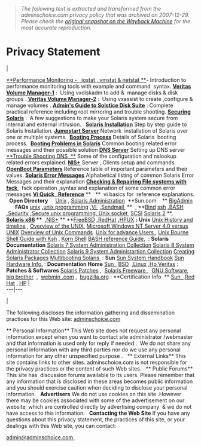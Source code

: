 > *The following text is extracted and transformed from the adminschoice.com privacy policy that was archived on 2007-12-29. Please check the [original snapshot on the Wayback Machine](https://web.archive.org/web/20071229081950id_/http%3A//www.adminschoice.com/privacy.htm) for the most accurate reproduction.*

# Privacy Statement

| 

[**Performance Monitoring -   iostat , vmstat & netstat **](http://www.adminschoice.com/docs/iostat_vmstat_netstat.htm)\- Introduction to performance monitoring tools with example and command  syntax.
[**Veritas Volume Manager-1**](http://www.adminschoice.com/docs/vxvm.htm) : 
Using vxdiskadm to add &  manage disks & disk groups .
[**Veritas Volume Manager-2**](http://www.adminschoice.com/docs/vxassist.htm) : 
Using vxassist to create ,configure &  manage volumes .
[**Admin's Guide to Solstice Disk Suite**](http://www.adminschoice.com/docs/solstice_disksuite.htm) : Complete practical reference including root mirroring and trouble shooting.
[**Securing Solaris**](http://www.adminschoice.com/docs/securing_solaris.htm) : 
A few suggestions to make your Solaris system secure from internal and external intrusion.
 
[**Solaris Installation**](http://www.adminschoice.com/docs/Solaris%20installation.htm)
Step by step guide to Solaris Installation.
[**Jumpstart Server**](http://www.adminschoice.com/docs/jumpstart_solaris.htm)
Network  installation of Solaris over one or multiple systems. 
[**Booting Process**](http://www.adminschoice.com/docs/booting_process_in_solaris.htm)
Details of Solaris  booting process. 
[**Booting Problems in Solaris**](http://www.adminschoice.com/docs/booting__problems_in_solaris.htm)
Common booting related error messages and their possible solution
[**DNS Server**](http://www.adminschoice.com/docs/domain_name_service.htm)
Setting up DNS server
[**Trouble Shooting DNS  **](http://www.adminschoice.com/docs/dns_trouble_shooting.htm) Some of the configuration and nslookup related errors explained.
[**NIS+**](http://www.adminschoice.com/docs/nisplus.htm)
Server , Clients setup and commands. 
[**OpenBoot Parameters**](http://www.adminschoice.com/docs/open_boot.htm)
Reference table of important parameters and their values.
[**Solaris Error Messages**](http://www.adminschoice.com/docs/Solaris_Error_Messages_ABCD.htm)
Alphabetical listing of common Solaris Error Messages and their explanation
[**Checking & Repairing File systems with fsck** ](http://www.adminschoice.com/docs/fsck.htm)  fsck operation ,syntax and explanation of some common error messages
[**Vi Quick   Reference**](http://www.adminschoice.com/docs/vi_editor_ref.htm) **   ** 
vi basics for  reference
explanations.
 
**Open Directory**    
[Unix](http://www.adminschoice.com/unixodp.htm) , [Solaris Administration](http://www.adminschoice.com/solaris_admin_odp.htm) 
**Sun.com    **
[BigAdmin](http://www.sun.com/bigadmin/resources/indexGen.html)
 
 
 
**FAQs**
[unix](http://www.npl.washington.edu/faq/unix-FAQ.html) **,**[unix programming](http://www.erlenstar.demon.co.uk/unix/faq_toc.html) **,**[VI ](http://unlser1.unl.csi.cuny.edu/faqs/vi-faq/) **,**[Sendmail ](http://www.sendmail.org/faq/) **  , **[Bind](http://www.intac.com/~cdp/cptd-faq/)
[ssh](http://www.kleber.net/ssh/ssh-faq.html) **,**[BASH](http://theory.uwinnipeg.ca/faqs/bash.html#1) **,**[Security](ftp://rtfm.mit.edu/pub/faqs/computer-security/most-common-qs) **,**[Secure unix ](http://www.whitefang.com/sup/secure-faq.html)[programming, Unix socket ](http://www.developerweb.net/sock-faq/)
[SCSI](http://www.scsifaq.org/scsifaq.html)
[Solaris 2](http://www.science.uva.nl/pub/solaris/solaris2.html) **,   **[Solaris x86](http://wks.uts.ohio-state.edu/sun/faqs/s86faq.html) **  ,**[NIS+](http://www.eng.auburn.edu/users/rayh/solaris/NIS+_FAQ.html) ** **[FreeBSD](http://www.freebsd.org/doc/en_US.ISO8859-1/books/faq/index.html) **,**[RedHat](http://www.redhat.com/support/docs/faqs/rhl_general_faq/FAQ.html) **,**[HPUX](http://devresource.hp.com/STK/hpux_faq.html)
**:**
**Unix**
[Unix History and timeline](http://www.unix-systems.org/what_is_unix/history_timeline.html) ,
[Overview of the UNIX ](http://www.bell-labs.com/history/unix/tutorial.html "Explanation of the basics of UNIX")
[Microsoft Windows NT Server 4.0 versus UNIX](http://www.kirch.net/unix-nt/)
[Overview of Unix Commands](http://www.rhyshaden.com/unix.htm) 
[Unix for advance Users ](http://www.uwsg.iu.edu/UAU/uau.html),
[Unix Bourne Shell Guide with Ksh](http://www.torget.se/users/d/Devlin/shell/index.html) ,
[Korn Shell](http://docs.sun.com/db/doc/816-3318/6m9jv8akh?q=ksh&a=view)
[BASH reference Guide](http://www.gnu.org/manual/bash/html_mono/bashref.html), 
:
**Solaris Documentation**
[Solaris 7 System Administration Collection](http://docs.sun.com/?p=coll/47.8)
[Solaris 8 System Administrator Collection](http://docs.sun.com/?p=coll/47.11)
[Solaris 9 System Administartion Collection](http://docs.sun.com/?p=coll/47.13)
[Creating Solaris Packages](http://docs.sun.com/db/doc/806-7008/)
[Multibooting Solaris ](http://multiboot.solaris-x86.org/)
:
**Sun**
[Sun System Handbook](http://sunsolve.sun.com/handbook_pub/)
[Sun Hardware Info.](http://www.sun.com/products-n-solutions/hardware/)
:
**Documentation Home**
[Sun ](http://docs.sun.com/), [BSD](http://freebsd.org/)  ,[Linux](http://www.redhat.com/support/manuals/RHL-6.1-Manual/getting-started-guide/) ,[Hp](http://docs.hp.com/),[Veritas](http://support.veritas.com/index.htm)
:
**Patches & Softwares**
[Solaris Patches](http://sunsolve.sun.com/pub-cgi/show.pl?target=patches/patch-access) , 
[Solaris Freeware ](http://www.sunfreeware.com/), 
[GNU Software](http://www.gnu.org/software/software.html), 
[big brother](http://www.bb4.com/)  , 
[webmin .com](http://www.webmin.com/) , 
[bugzilla.org](http://www.bugzilla.org/)
:
**Certification Info  **
[Sun  ](http://suned.sun.com/US/certification/),[Red Hat](http://www.redhat.com/training/rhce/courses/) , [HP](http://www.hp.com/education/certification/faqs.html)
|   
---|---  
  
| 

The following discloses the information gathering and dissemination practices for this Web site: [ adminschoice.com ](http://www.adminschoice.com/)

** Personal Information**
This Web site does not request any personal information except when you want to contact site administrator /webmaster and that information is used only for reply if needed . 
We do not share any personal information with any third parties nor do we use any personal information for any other unspecified purpose .
     
** External Links**
This site contains links to other sites. adminschoice.com is not responsible for the privacy practices or the content of such Web sites.
     
** Public Forums**
This site has  discussion forums available to its users. Please remember that any information that is disclosed in these areas becomes public information and you should exercise caution when deciding to disclose your personal information.
     
**Advertisers**
We do not use cookies on this site .However there may be cookies associated with some of the advertisement on our website  which are controlled directly by advertising company  & we do not have access to this information.
     
**Contacting the Web Site**
If you have any questions about this privacy statement, the practices of this site, or your dealings with this Web site, you can contact:   

[admin@adminschoice.com ](mailto:webmaster@adminschoice.com)
 
